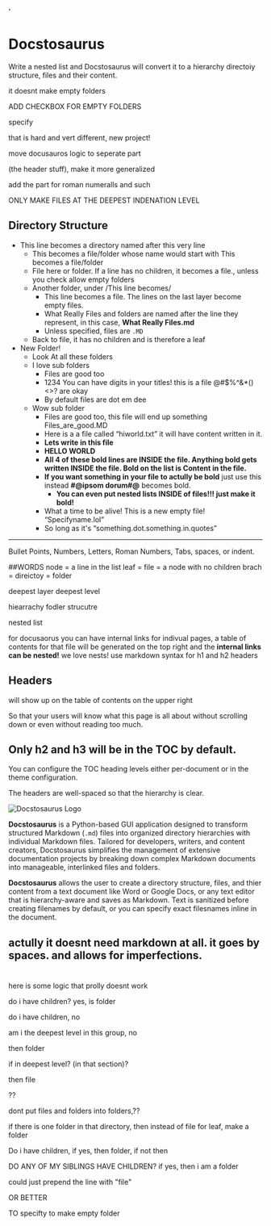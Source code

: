 '
# Docstosaurus

Write a nested list and Docstosaurus will convert it to a hierarchy directoiy structure, files and their content.


it doesnt make empty folders

ADD CHECKBOX FOR EMPTY FOLDERS

specify 

that is hard and vert different, new project!

move docusauros logic to seperate part 

(the header stuff), make it more generalized

add the part for roman numeralls and such

ONLY MAKE FILES AT THE DEEPEST INDENATION LEVEL

## Directory Structure

- This line becomes a directory named after this very line
  - This becomes a file/folder whose name would start with This becomes a file/folder
  - File here or folder. If a line has no children, it becomes a file., unless you check allow empty folders
  - Another folder, under /This line becomes/
    - This line becomes a file. The lines on the last layer become empty files.
    - What Really Files and folders are named after the line they represent, in this case, **What Really Files.md**
    - Unless specified, files are `.MD`
  - Back to file, it has no children and is therefore a leaf
- New Folder!
  - Look At all these folders
  - I love sub folders
    - Files are good too
    - 1234 You can have digits in your titles! this is a file @#$%^&*()<>? are okay
    - By default files are dot em dee
  - Wow sub folder
    - Files are good too, this file will end up something Files_are_good.MD 
    - Here is a a file called “hiworld.txt” it will have content written in it.
    - **Lets write in this file**
    - **HELLO WORLD**
    - **All 4 of these bold lines are INSIDE the file. Anything bold gets written INSIDE the file. Bold on the list is Content in the file.**
    - **If you want something in your file to actully be bold** just use this instead **#@ipsom dorum#@** becomes bold.
      - **You can even put nested lists INSIDE of files!!!  just make it bold!**
    - What a time to be alive! This is a new empty file! “Specifyname.lol”
    - So long as it's “something.dot.something.in.quotes”
   
      
-------------------------------------------------------------------------------




  Bullet Points, Numbers, Letters, Roman Numbers, Tabs, spaces, or indent. 

##WORDS
node = a line in the list
leaf = file = a node with no children
brach = direictoy = folder

deepest layer
deepest level

hiearrachy
fodler strucutre

nested list

for docusaorus you can have internal links for indivual pages, a table of contents for that file will be generated on the top right and the **internal links can be nested!** we love nests! use markdown syntax for h1 and h2 headers
## Headers

will show up on the table of contents on the upper right

So that your users will know what this page is all about without scrolling down or even without reading too much.

## Only h2 and h3 will be in the TOC by default.

You can configure the TOC heading levels either per-document or in the theme configuration.

The headers are well-spaced so that the hierarchy is clear.



![Docstosaurus Logo](https://github.com/morganross/docstosaurus/raw/main/logo.png)

**Docstosaurus** is a Python-based GUI application designed to transform structured Markdown (`.md`) files into organized directory hierarchies with individual Markdown files. Tailored for developers, writers, and content creators, Docstosaurus simplifies the management of extensive documentation projects by breaking down complex Markdown documents into manageable, interlinked files and folders.

**Docstosaurus** allows the user to create a directory structure, files, and thier content from a text document like Word or Google Docs, or any text editor that is hierarchy-aware and saves as Markdown.
Text is sanitized before creating filenames by default, or you can specify exact filesnames inline in the document.

actully it doesnt need markdown at all. it goes by spaces. and allows for imperfections. 
---

#
here is some logic that prolly doesnt work


do i have children? yes, is folder



do i have children, no

am i the deepest level in this group, no

then folder

if in deepest level? (in that section)?

 then file





??

dont put files and folders into folders,??

if there is one folder in that directory, then instead of file for leaf, make a folder

Do i have children, if yes, then folder, if not then

DO ANY OF MY SIBLINGS HAVE CHILDREN?
if yes, then i am a folder





could just prepend the line with "file"

OR BETTER

TO specifty to make empty folder

